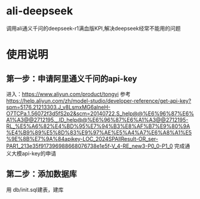 # ali-deepseek
调用ali通义千问的deepseek-r1满血版KPI,解决deepseek经常不能用的问题

# 使用说明
## 第一步：申请阿里通义千问的api-key
进入：https://www.aliyun.com/product/tongyi
参考 https://help.aliyun.com/zh/model-studio/developer-reference/get-api-key?spm=5176.21213303.J_v8LsmxMG6alneH-O7TCPa.1.56072f3d5fS2p2&scm=20140722.S_help@@%E6%96%87%E6%A1%A3@@2712195._.ID_help@@%E6%96%87%E6%A1%A3@@2712195-RL_%E5%A6%82%E4%BD%95%E7%94%B3%E8%AF%B7%E9%80%9A%E4%B9%89%E5%8D%83%E9%97%AE%E5%A4%A7%E6%A8%A1%E5%9E%8B%E7%9A%84apikey-LOC_2024SPAllResult-OR_ser-PAR1_213e35f917396988668076738e1e5f-V_4-RE_new3-P0_0-P1_0 完成通义大模api-key的申请

## 第二步：添加数据库
用 db/init.sql建表，建库

##
